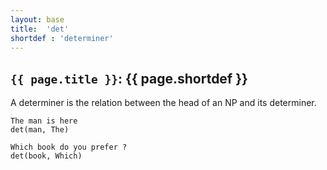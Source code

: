 ```yaml
---
layout: base
title:  'det'
shortdef : 'determiner'
---
```


## `{{ page.title }}`: {{ page.shortdef }}

A determiner is the relation between the head of an NP and its determiner. 

~~~ sdparse
The man is here
det(man, The)
~~~

~~~ sdparse
Which book do you prefer ?
det(book, Which)
~~~
